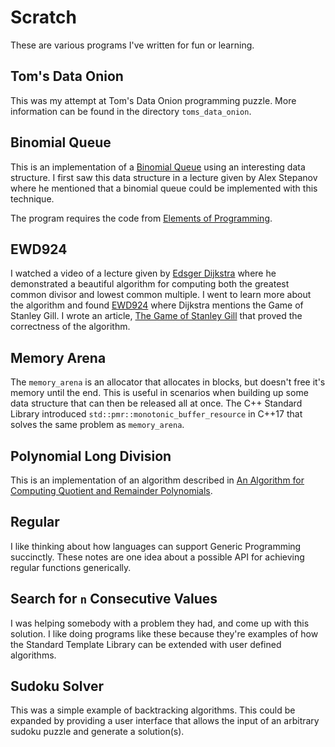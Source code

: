 # Scratch

These are various programs I've written for fun or learning.

## Tom's Data Onion

This was my attempt at Tom's Data Onion programming puzzle. More information
can be found in the directory `toms_data_onion`.

## Binomial Queue

This is an implementation of a [Binomial Queue](https://en.wikipedia.org/wiki/Binomial_heap) using
an interesting data structure. I first saw this data structure in a lecture given by Alex Stepanov
where he mentioned that a binomial queue could be implemented with this technique.

The program requires the code from [Elements of Programming](http://elementsofprogramming.com/).

## EWD924

I watched a video of a lecture given by [Edsger
Dijkstra](https://en.wikipedia.org/wiki/Edsger_W._Dijkstra) where he
demonstrated a beautiful algorithm for computing both the greatest common
divisor and lowest common multiple. I went to learn more about the algorithm
and found [EWD924](https://www.cs.utexas.edu/users/EWD/transcriptions/EWD09xx/EWD924.html)
where Dijkstra mentions the Game of Stanley Gill. I wrote an article,
[The Game of Stanley Gill](https://rksouthee.github.io/2019/06/28/the-game-of-stanley-gill.html)
that proved the correctness of the algorithm.

## Memory Arena

The `memory_arena` is an allocator that allocates in blocks, but doesn't free it's memory until the end.
This is useful in scenarios when building up some data structure that can then be released all at once.
The C++ Standard Library introduced `std::pmr::monotonic_buffer_resource` in C++17 that solves the same
problem as `memory_arena`.

## Polynomial Long Division

This is an implementation of an algorithm described in [An Algorithm for Computing Quotient and Remainder Polynomials](https://www.semanticscholar.org/paper/An-Algorithm-For-Computing-Quotient-And-Remainder-Kalu/f82301d6945cbee6b4f2aa812fd068a838d3fe7d).

## Regular

I like thinking about how languages can support Generic Programming succinctly. These notes are
one idea about a possible API for achieving regular functions generically.

## Search for `n` Consecutive Values

I was helping somebody with a problem they had, and come up with this solution.
I like doing programs like these because they're examples of how the Standard
Template Library can be extended with user defined algorithms.

## Sudoku Solver

This was a simple example of backtracking algorithms. This could be expanded by
providing a user interface that allows the input of an arbitrary sudoku puzzle
and generate a solution(s).
